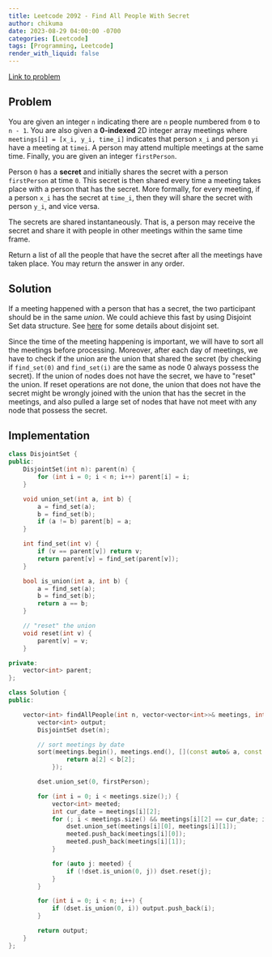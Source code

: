 ```yaml
---
title: Leetcode 2092 - Find All People With Secret
author: chikuma
date: 2023-08-29 04:00:00 -0700
categories: [Leetcode]
tags: [Programming, Leetcode]
render_with_liquid: false
---
```


[Link to problem](https://leetcode.com/problems/find-all-people-with-secret/)

## Problem

You are given an integer `n` indicating there are `n` people numbered from `0`
to `n - 1`. You are also given a **0-indexed** 2D integer array meetings where
`meetings[i] = [x_i, y_i, time_i]` indicates that person `x_i` and person `yi`
have a meeting at `timei`. A person may attend multiple meetings at the same
time. Finally, you are given an integer `firstPerson`.

Person `0` has a **secret** and initially shares the secret with a person
`firstPerson` at time `0`. This secret is then shared every time a meeting takes
place with a person that has the secret. More formally, for every meeting, if a
person `x_i` has the secret at `time_i`, then they will share the secret with
person `y_i`, and vice versa.

The secrets are shared instantaneously. That is, a person may receive the secret
and share it with people in other meetings within the same time frame.

Return a list of all the people that have the secret after all the meetings have
taken place. You may return the answer in any order.

## Solution

If a meeting happened with a person that has a secret, the two participant
should be in the same *union*. We could achieve this fast by using Disjoint Set
data structure. See
[here](/posts/leetcode-2316/#disjoint-set) for some
details about disjoint set.

Since the time of the meeting happening is important, we will have to sort all
the meetings before processing. Moreover, after each day of meetings, we have to
check if the union are the union that shared the secret (by checking if
`find_set(0)` and `find_set(i)` are the same as node 0 always possess the
secret). If the union of nodes does not have the secret, we have to "reset" the
union. If reset operations are not done, the union that does not have the secret
might be wrongly joined with the union that has the secret in the meetings, and
also pulled a large set of nodes that have not meet with any node that possess
the secret.

## Implementation

```cpp
class DisjointSet {
public:
    DisjointSet(int n): parent(n) {
        for (int i = 0; i < n; i++) parent[i] = i;
    }

    void union_set(int a, int b) {
        a = find_set(a);
        b = find_set(b);
        if (a != b) parent[b] = a;
    }

    int find_set(int v) {
        if (v == parent[v]) return v;
        return parent[v] = find_set(parent[v]);
    }

    bool is_union(int a, int b) {
        a = find_set(a);
        b = find_set(b);
        return a == b;
    }

    // "reset" the union
    void reset(int v) {
        parent[v] = v;
    }

private:
    vector<int> parent;
};

class Solution {
public:

    vector<int> findAllPeople(int n, vector<vector<int>>& meetings, int firstPerson) {
        vector<int> output;
        DisjointSet dset(n);

        // sort meetings by date
        sort(meetings.begin(), meetings.end(), [](const auto& a, const auto& b) -> bool {
                return a[2] < b[2];
            });

        dset.union_set(0, firstPerson);

        for (int i = 0; i < meetings.size();) {
            vector<int> meeted;
            int cur_date = meetings[i][2];
            for (; i < meetings.size() && meetings[i][2] == cur_date; i++) {
                dset.union_set(meetings[i][0], meetings[i][1]);
                meeted.push_back(meetings[i][0]);
                meeted.push_back(meetings[i][1]);
            }

            for (auto j: meeted) {
                if (!dset.is_union(0, j)) dset.reset(j);
            }
        }

        for (int i = 0; i < n; i++) {
            if (dset.is_union(0, i)) output.push_back(i);
        }

        return output;
    }
};
```
